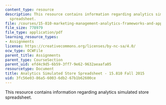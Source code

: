 ```yaml
---
content_type: resource
description: This resource contains information regarding analytics simulated store
  spreadsheet.
file: /courses/15-810-marketing-management-analytics-frameworks-and-applications-fall-2015/3fc56e0386a560036db267b1b62600ce_MIT15_810F15_AnaSim_Sheet.pdf
file_size: 778979
file_type: application/pdf
learning_resource_types:
- Assignments
license: https://creativecommons.org/licenses/by-nc-sa/4.0/
ocw_type: OCWFile
parent_title: Assignments
parent_type: CourseSection
parent_uid: efd4c9d5-6b59-3ff7-9e62-9632aeaafa05
resourcetype: Document
title: Analytics Simulated Store Spreadsheet - 15.810 Fall 2015
uid: 3fc56e03-86a5-6003-6db2-67b1b62600ce
---
```

This resource contains information regarding analytics simulated store spreadsheet.